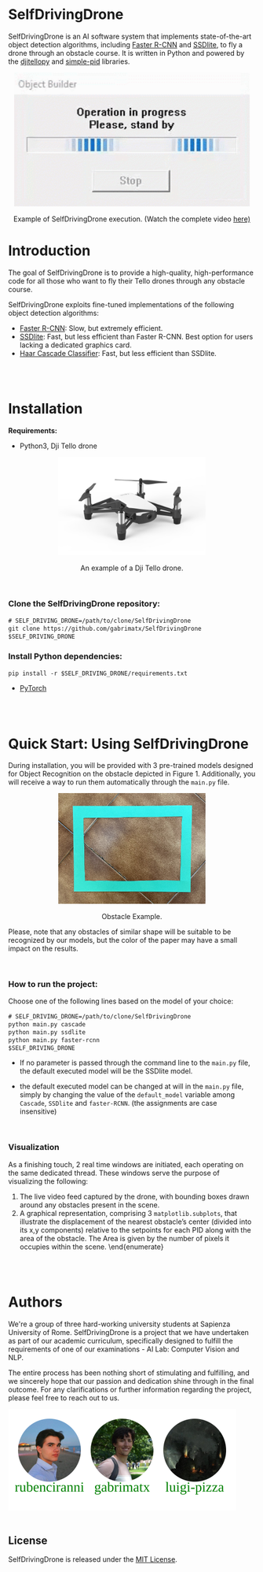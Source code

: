 # SelfDrivingDrone

SelfDrivingDrone is an AI software system that implements state-of-the-art object detection algorithms, including [Faster R-CNN](https://arxiv.org/abs/1506.01497) and [SSDlite](https://arxiv.org/abs/1512.02325), to fly a drone through an obstacle course. It is written in Python and powered by the [djitellopy](https://github.com/damiafuentes/DJITelloPy) and [simple-pid](https://pypi.org/project/simple-pid/) libraries.

<div align="center">
  <img src="readme_figs/demo.gif" width="480px" />
  <p>Example of SelfDrivingDrone execution. (Watch the complete video <a href="https://www.youtube.com/watch?v=cFo53diY-kI&ab_channel=RubenCiranni">here)</a></p>
</div>

# Introduction

The goal of SelfDrivingDrone is to provide a high-quality, high-performance code for all those who want to fly their Tello drones through any obstacle course.

SelfDrivingDrone exploits fine-tuned implementations of the following object detection algorithms:

- [Faster R-CNN](https://arxiv.org/abs/1506.01497): Slow, but extremely efficient. 
- [SSDlite](https://arxiv.org/abs/1512.02325): Fast, but less efficient than Faster R-CNN. Best option for users lacking a dedicated graphics card.
- [Haar Cascade Classifier](https://ieeexplore.ieee.org/document/990517): Fast, but less efficient than SSDlite.

<br>
<br>

# Installation

**Requirements:**

- Python3, Dji Tello drone

<div align="center">
  <img src=".\readme_figs\drone-dji-tello.jpg" width="300px" />
  <p>An example of a Dji Tello drone.</p>
</div>

<br>

### **Clone the SelfDrivingDrone repository:**

```
# SELF_DRIVING_DRONE=/path/to/clone/SelfDrivingDrone
git clone https://github.com/gabrimatx/SelfDrivingDrone $SELF_DRIVING_DRONE
```

### **Install Python dependencies:**

```
pip install -r $SELF_DRIVING_DRONE/requirements.txt
```

- [PyTorch](https://pytorch.org/get-started/locally/)

<br>
<br>

# Quick Start: Using SelfDrivingDrone

During installation, you will be provided with 3 pre-trained models designed for Object Recognition on the obstacle depicted in Figure 1. Additionally, you will receive a way to run them automatically through the `main.py` file.

<div align="center">
  <img src=".\readme_figs\obstacle.jpeg" width="300px" />
  <p>Obstacle Example.</p>
</div>

Please, note that any obstacles of similar shape will be suitable to be recognized by our models, but the color of the paper may have a small impact on the results.

<br>

### **How to run the project:**

Choose one of the following lines based on the model of your choice:

```
# SELF_DRIVING_DRONE=/path/to/clone/SelfDrivingDrone
python main.py cascade 
python main.py ssdlite 
python main.py faster-rcnn 
$SELF_DRIVING_DRONE
```

 - If no parameter is passed through the command line to the `main.py` file, the default executed model will be the SSDlite model. 

- the default executed model can be changed at will in the `main.py` file, simply by changing the value of the `default_model` variable among `Cascade`, `SSDlite` and `faster-RCNN`. (the assignments are case insensitive)

<br>

### **Visualization**
As a finishing touch, 2 real time windows are initiated, each operating on the same dedicated thread. These windows serve the purpose of visualizing the following: 
1. The live video feed captured by the drone, with bounding boxes drawn around any obstacles present in the scene.
2. A graphical representation, comprising 3 `matplotlib.subplots`, that illustrate the displacement of the nearest obstacle’s center (divided into its x,y components)
relative to the setpoints for each PID along with the area of the
obstacle. The Area is given by the number of pixels it occupies within the scene.
\end{enumerate}

<br>
<br>

# Authors

We're a group of three hard-working university students at Sapienza University of Rome. SelfDrivingDrone is a project that we have undertaken as part of our academic curriculum, specifically designed to fulfill the requirements of one of our examinations -  AI Lab: Computer Vision and NLP.

The entire process has been nothing short of stimulating and fulfilling, and we sincerely hope that our passion and dedication shine through in the final outcome. For any clarifications or further information regarding the project, please feel free to reach out to us.


<img src=".\readme_figs\AUTHORS.svg">

<br>
<br>

## License

SelfDrivingDrone is released under the [MIT License](./LICENSE). 
